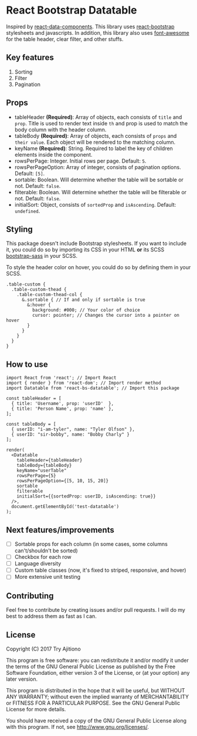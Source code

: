 # React Bootstrap Datatable

Inspired by [react-data-components](https://github.com/carlosrocha/react-data-components). This library uses [react-bootstrap](http://react-bootstrap.github.io/) stylesheets and javascripts. In addition, this library also uses [font-awesome](http://fontawesome.io/) for the table header, clear filter, and other stuffs.

## Key features

1. Sorting
2. Filter
3. Pagination

## Props

* tableHeader **(Required)**: Array of objects, each consists of `title` and `prop`. Title is used to render text inside `th` and prop is used to match the body column with the header column.
* tableBody **(Required)**: Array of objects, each consists of `props` and `their value`. Each object will be rendered to the matching column.
* keyName **(Required)**: String. Required to label the key of children elements inside the component.
* rowsPerPage: Integer. Initial rows per page. Default: `5`.
* rowsPerPageOption: Array of integer, consists of pagination options. Default: `[5]`.
* sortable: Boolean. Will determine whether the table will be sortable or not. Default: `false`.
* filterable: Boolean. Will determine whether the table will be filterable or not. Default: `false`.
* initialSort: Object, consists of `sortedProp` and `isAscending`. Default: `undefined`.

## Styling

This package doesn't include Bootstrap stylesheets. If you want to include it, you could do so by importing its CSS in your HTML **or** its SCSS [bootstrap-sass](https://github.com/twbs/bootstrap-sass) in your SCSS.

To style the header color on hover, you could do so by defining them in your SCSS.

```
.table-custom {
  .table-custom-thead {
    .table-custom-thead-col {
      &.sortable { // If and only if sortable is true
        &:hover {
          background: #000; // Your color of choice
          cursor: pointer; // Changes the cursor into a pointer on hover
        }
      }
    }
  }
}
```

## How to use

```
import React from 'react'; // Import React
import { render } from 'react-dom'; // Import render method
import Datatable from 'react-bs-datatable'; // Import this package

const tableHeader = [
  { title: 'Username', prop: 'userID'  },
  { title: 'Person Name', prop: 'name' },
];

const tableBody = [
  { userID: "i-am-tyler", name: "Tyler Olfson" },
  { userID: "sir-bobby", name: "Bobby Charly" }
];

render(
  <Datatable
    tableHeader={tableHeader}
    tableBody={tableBody}
    keyName="userTable"
    rowsPerPage={5}
    rowsPerPageOption={[5, 10, 15, 20]}
    sortable
    filterable
    initialSort={{sortedProp: userID, isAscending: true}}
  />,
  document.getElementById('test-datatable')
);
```

## Next features/improvements

- [ ] Sortable props for each column (in some cases, some columns can't/shouldn't be sorted)
- [ ] Checkbox for each row
- [ ] Language diversity
- [ ] Custom table classes (now, it's fixed to striped, responsive, and hover)
- [ ] More extensive unit testing

## Contributing

Feel free to contribute by creating issues and/or pull requests. I will do my best to address them as fast as I can.

## License

Copyright (C) 2017 Try Ajitiono

This program is free software: you can redistribute it and/or modify
it under the terms of the GNU General Public License as published by
the Free Software Foundation, either version 3 of the License, or
(at your option) any later version.

This program is distributed in the hope that it will be useful,
but WITHOUT ANY WARRANTY; without even the implied warranty of
MERCHANTABILITY or FITNESS FOR A PARTICULAR PURPOSE.  See the
GNU General Public License for more details.

You should have received a copy of the GNU General Public License
along with this program.  If not, see <http://www.gnu.org/licenses/>.
